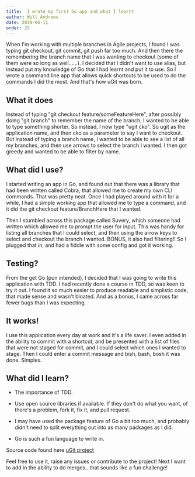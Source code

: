 ```yaml
---
title:  I wrote my first Go app and what I learnt
author: Will Andrews
date: 2019-06-11
order: 25
---
```


When I'm working with multiple branches in Agile projects, I found I was typing git checkout, git commit, git push far too much. And then there the remembering the branch name that I was wanting to checkout (some of them were so long as well......). I decided that I didn't want to use alias, but instead put my knowledge of Go that I had learnt and put it to use. So I wrote a command line app that allows quick shortcuts to be used to do the commands I did the most. And that's how uGit was born.

## What it does

Instead of typing "git checkout feature/someFeatureHere", after possibly doing "git branch" to remember the name of the branch, I wanted to be able to type something shorter. So instead, I now type "ugit cko". So ugit as the application name, and then cko as a parameter to say I want to checkout. But instead of typing a branch name, I wanted to be able to see a list of all my branches, and then use arrows to select the branch I wanted. I then got greedy and wanted to be able to filter by name.

## What did I use?

I started writing an app in Go, and found out that there was a library that had been written called Cobra, that allowed me to create my own CLI commands. That was pretty neat. Once I had played around with it for a while, I had a simple working app that allowed me to type a command, and it did the git checkout feature/BranchHere that I wanted. 

Then I stumbled across this package called Suvery, which someone had written which allowed me to prompt the user for input. This was handy for listing all branches that I could select, and then using the arrow keys to select and checkout the branch I wanted. BONUS, it also had filtering!! So I plugged that in, and had a fiddle with some config and got it working. 

## Testing?

From the get Go (pun intended), I decided that I was going to write this application with TDD. I had recently done a course in TDD, so was keen to try it out. I found it so much easier to produce readable and simplistic code, that made sense and wasn't bloated. And as a bonus, I came across far fewer bugs than I was expecting.

## It works!

I use this application every day at work and it's a life saver. I even added in the ability to commit with a shortcut, and be presented with a list of files that were not staged for commit, and I could select which ones I wanted to stage. Then I could enter a commit message and bish, bash, bosh it was done. Simples.

## What did I learn?

* The importance of TDD.

* Use open source libraries if available. If they don't do what you want, of there's a problem, fork it, fix it, and pull request.

* I may have used the package feature of Go a bit too much, and probably didn't need to split everything out into as many packages as I did.

* Go is such a fun language to write in.



Source code found here [uGit project](https://github.com/willdot/uGit) 

Feel free to use it, raise any issues or contribute to the project! Next I want to add in the ability to do merges...that sounds like a fun challenge!